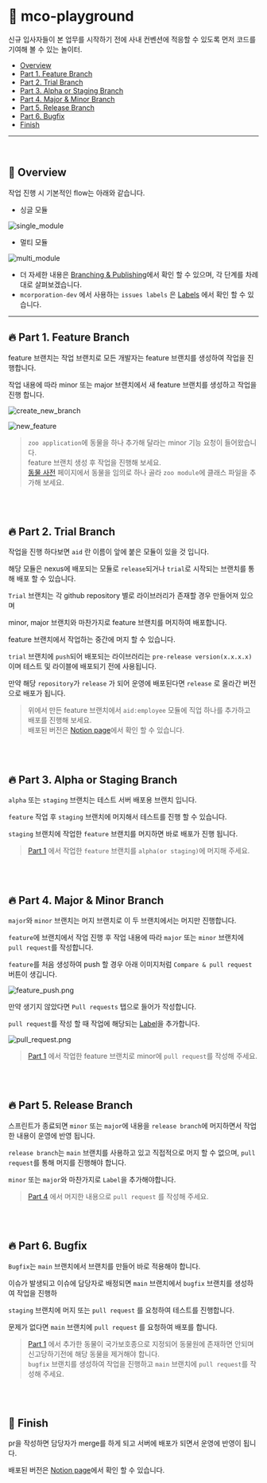 # 👋 mco-playground
신규 입사자들이 본 업무를 시작하기 전에 사내 컨벤션에 적응할 수 있도록 먼저 코드를 기여해 볼 수 있는 놀이터.


- [Overview](#-overview)
- [Part 1. Feature Branch](#-part-1-feature-branch)
- [Part 2. Trial Branch](#-part-2-trial-branch)
- [Part 3. Alpha or Staging Branch](#-part-3-alpha-or-staging-branch)
- [Part 4. Major & Minor Branch](#-part-4-major--minor-branch)
- [Part 5. Release Branch](#-part-5-release-branch)
- [Part 6. Bugfix](#-part-6-bugfix)
- [Finish](#-finish)
---
<br/>

## 🔭 Overview

작업 진행 시 기본적인 flow는 아래와 같습니다.

- 싱글 모듈

![single_module](./images/single_module.png)

- 멀티 모듈

![multi_module](./images/multi_module.png)

- 더 자세한 내용은 [Branching & Publishing](https://www.notion.so/mcorporation-dev/Branching-Publishing-350bb7baba4645f3bd4d69abb92cceee?pvs=4)에서 확인 할 수 있으며, 각 단계를 차례대로 살펴보겠습니다.
- `mcorporation-dev` 에서 사용하는 `issues labels` 은 [Labels](Labels.md) 에서 확인 할 수 있습니다.

---


## 🔥 Part 1. Feature Branch

feature 브랜치는 작업 브랜치로 모든 개발자는 feature 브랜치를 생성하여 작업을 진행합니다.

작업 내용에 따라 minor 또는 major 브랜치에서 새 feature 브랜치를 생성하고 작업을 진행 합니다.

![create_new_branch](./images/create_new_branch.png)

![new_feature](./images/new_feature.png)

> `zoo application`에 동물을 하나 추가해 달라는 minor 기능 요청이 들어왔습니다.  
> feature 브랜치 생성 후 작업을 진행해 보세요.  
> [동물 사전](http://animal.memozee.com/animal/Dic/) 페이지에서 동물을 임의로 하나 골라 `zoo module`에 클래스 파일을 추가해 보세요.

<br/>
<br/>

## 🔥 Part 2. Trial Branch

작업을 진행 하다보면 `aid` 란 이름이 앞에 붙은 모듈이 있을 것 입니다.

해당 모듈은 nexus에 배포되는 모듈로 `release`되거나 `trial`로 시작되는 브랜치를 통해 배포 할 수 있습니다.

`Trial` 브랜치는 각 github repository 별로 라이브러리가 존재할 경우 만들어져 있으며

minor, major 브랜치와 마찬가지로 feature 브랜치를 머지하여 배포합니다.

feature 브랜치에서 작업하는 중간에 머지 할 수 있습니다.

`trial` 브랜치에 `push`되어 배포되는 라이브러리는 `pre-release version(x.x.x.x)` 이며 테스트 및 라이블에 배포되기 전에 사용됩니다.

만약 해당 `repository`가 `release` 가 되어 운영에 배포된다면 `release` 로 올라간 버전으로 배포가 됩니다.

> 위에서 만든 feature 브랜치에서 `aid:employee` 모듈에 직업 하나를 추가하고 배포를 진행해 보세요.  
> 배포된 버전은 [Notion page](https://www.notion.so/mcorporation-dev/mco-playground-50d7d0a8e0694c2ca3c9ee27f1a25f02?pvs=4)에서 확인 할 수 있습니다.  


<br/>
<br/>

## 🔥 Part 3. Alpha or Staging Branch

`alpha` 또는 `staging` 브랜치는 테스트 서버 배포용 브랜치 입니다.

`feature` 작업 후 `staging` 브랜치에 머지해서 테스트를 진행 할 수 있습니다.

`staging` 브랜치에 작업한 `feature` 브랜치를 머지하면 바로 배포가 진행 됩니다.

> [Part 1](#-part-1-feature-branch) 에서 작업한 `feature` 브랜치를 `alpha(or staging)`에 머지해 주세요.


<br/>
<br/>


## 🔥 Part 4. Major & Minor Branch

`major`와 `minor` 브랜치는 머지 브랜치로 이 두 브랜치에서는 머지만 진행합니다.

`feature`에 브랜치에서 작업 진행 후 작업 내용에 따라 `major` 또는 `minor` 브랜치에 `pull request`를 작성합니다.

`feature`를 처음 생성하여 push 할 경우 아래 이미지처럼 `Compare & pull request` 버튼이 생깁니다.

![feature_push.png](images/feature_push.png)

만약 생기지 않았다면 `Pull requests` 탭으로 들어가 작성합니다.

`pull request`를 작성 할 때 작업에 해당되는 [Label](Labels.md)을 추가합니다.

![pull_request.png](images/pull_request.png)

> [Part 1](#-part-1-feature-branch) 에서 작업한 feature 브랜치로 minor에 `pull request`를 작성해 주세요.


<br/>
<br/>

## 🔥 Part 5. Release Branch

스프린트가 종료되면 `minor` 또는 `major`에 내용을 `release branch`에 머지하면서 작업한 내용이 운영에 반영 됩니다.

`release branch`는 `main` 브랜치를 사용하고 있고 직접적으로 머지 할 수 없으며, `pull request`를 통해 머지를 진행해야 합니다.

`minor` 또는 `major`와 마찬가지로 `Label`을 추가해야합니다.

> [Part 4](#-part-4-major--minor-branch) 에서 머지한 내용으로 `pull request` 를 작성해 주세요.


<br/>
<br/>

## 🔥 Part 6. Bugfix

`Bugfix`는 `main` 브랜치에서 브랜치를 만들어 바로 적용해야 합니다.

이슈가 발생되고 이슈에 담당자로 배정되면 `main` 브랜치에서 `bugfix` 브랜치를 생성하여 작업을 진행하

`staging` 브랜치에 머지 또는 `pull request` 를 요청하여 테스트를 진행합니다.

문제가 없다면 `main` 브랜치에 `pull request` 를 요청하여 배포를 합니다.

> [Part 1](#-part-1-feature-branch) 에서 추가한 동물이 국가보호종으로 지정되어 동물원에 존재하면 안되며 신고당하기전에 해당 동물을 제거해야 합니다.  
> `bugfix` 브랜치를 생성하여 작업을 진행하고 `main` 브랜치에 `pull request`를 작성해 주세요.


<br/>
<br/>

## 🚀 Finish

pr을 작성하면 담당자가 merge를 하게 되고 서버에 배포가 되면서 운영에 반영이 됩니다.

배포된 버전은 [Notion page](https://www.notion.so/mcorporation-dev/mco-playground-50d7d0a8e0694c2ca3c9ee27f1a25f02?pvs=4)에서 확인 할 수 있습니다.
